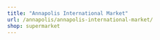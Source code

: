 ```yaml
---
title: "Annapolis International Market"
url: /annapolis/annapolis-international-market/
shop: supermarket
---
```

